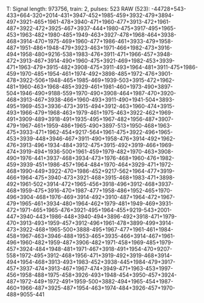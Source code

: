 


T: Signal length: 973756, train: 2, pulses: 523
RAW (523): -44728+543-433+664-320+2014-431+3947-452+1985-459+3932-479+3894-497+3921-465+1961-478+3940-471+1960-477+3913-472+1961-487+3922-472+3925-467+3937-444+1980-475+3917-495+1965-453+1963-482+1980-485+1949-463+3927-478+1968-464+3938-468+3914-470+1975-469+1960-477+1986-461+3933-479+1958-487+1951-486+1948-479+3923-463+1971-466+1982-473+3916-494+1958-480+9216-538+1983-476+3911-471+1966-457+3948-472+3913-467+3914-490+1960-475+3921-469+1982-453+3939-471+1963-479+3915-482+3908-475+3911-493+1964-481+3911-475+1986-459+1970-485+1954-461+1974-492+3898-485+1972-476+3901-478+3922-506+1948-465+1985-469+1939-503+3915-472+1962-481+1960-463+1968-485+3929-461+1981-460+1973-490+3897-504+1946-490+9188-559+1970-490+3908-464+1987-470+3920-468+3913-467+3938-466+1960-493+3911-490+1941-504+3893-495+1969-453+3936-473+3915-494+3912-463+1960-474+3915-493+1966-479+1968-463+1979-461+1975-463+3922-462+1969-491+3909-489+3918-491+1935-495+1967-482+1956-487+3907-479+1967-461+1959-486+1965-490+3897-513+1950-468+1963-475+3933-471+1962-454+9217-564+1961-475+3922-496+1965-453+3939-448+3946-467+3911-490+1958-476+3914-492+1962-476+3913-496+1934-484+3912-475+3915-492+3919-466+1969-474+3919-494+1936-500+1961-459+1979-482+1970-463+3908-490+1976-441+3937-468+3934-473+1976-468+1960-476+1982-459+3939-451+1986-457+1964-484+1970-464+3929-471+1972-468+1990-449+3922-470+1986-452+9217-562+1964-477+3919-466+1964-475+3940-473+3921-468+3915-468+1983-471+3898-492+1961-502+3914-472+1965-456+3918-496+3912-468+3937-468+1959-475+3916-470+1987-477+1958-486+1952-465+1970-496+3904-468+1976-469+3914-492+3910-487+1964-472+1967-479+1965-461+3934-480+1964-462+1979-481+1949-469+3931-472+1971-465+1965-476+3921-495+1964-455+9219-543+2001-447+3940-443+1986-448+3940-494+3896-492+3918-471+1979-470+3913-493+1959-457+3912-496+1961-478+3899-499+3914-473+3922-468+1965-500+3888-495+1967-477+1961-461+1984-458+1967-463+3946-488+1953-465+3935-466+3914-467+1961-496+1960-482+1959-487+3906-482+1971-458+1969-485+1979-457+3924-484+1948-481+1971-467+3918-491+1954-470+9207-558+1972-495+3912-468+1956-471+3919-492+3919-468+3914-494+1954-468+3913-493+1983-452+3938-445+1984-479+3917-457+3937-474+3913-467+1967-474+3949-471+1963-453+1997-456+1958-488+1975-458+3926-493+1948-454+3950-457+3924-487+1972-449+1972-491+1959-500+3882-494+1965-454+1987-460+1966-487+3925-487+1954-463+1974-484+3926-457+1970-488+9055-441